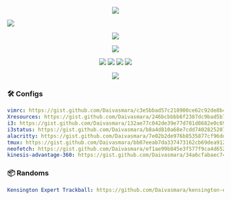 <p align="center">
  <img src="https://user-images.githubusercontent.com/40700969/212824838-075cd9ff-de5c-409e-86f3-baf9c6a47917.png" />
</p>

<img src="https://user-images.githubusercontent.com/40700969/212825294-e90936c3-b87d-4b6d-b1ae-8baf713e08c6.png" />

<p align="center"> 
  <a target="_blank" href="https://keyboard-layout-editor.com/##@_backcolor=%235c5c5c%3B&@_y:1&x:2.25&c=%23303030&t=%23ffffff%0A%0A%0A%0A%23b5b5b5%0A%23b5b5b5&a:1%3B&=%2F@%0A2%0A%0A%0AF2&=%23%0A3%0A%0A%0AF3&=$%0A4%0A%0A%0AF4&=%25%0A5%0A%0A%0AF5&_t=%23ffffff&a:7%3B&=Kp&_x:3.5&f:6%3B&=%E2%9A%99%EF%B8%8E&_t=%23ffffff%0A%0A%0A%0A%23b5b5b5%0A%23b5b5b5&a:1&f:3%3B&=%5E%0A6%0A%0A%0AF6&=%2F&%0A7%0A%0A%0AF7%0ANL&=*%0A8%0A%0A%0AF8%0A%2F=&=(%0A9%0A%0A%0AF9%0A%2F%2F%3B&@_y:-0.75&w:1.25%3B&=+%0A%2F=%0A%0A%0AF11&=!%0A1%0A%0A%0AF1&_x:13.5%3B&=)%0A0%0A%0A%0AF10%0A*&_w:1.25%3B&=%2F_%0A-%0A%0A%0AF12%3B&@_y:-0.25&x:2.25&t=%23ffffff&a:7&f:6%3B&=W&=E&=R&=T&_a:5&fa@:0&:1&:0&:0&:0&:0&:1%3B%3B&=%0ARemap%0A%0A%0A%0A%0A%E2%91%A0&_x:3.5%3B&=%0AV-Drive%0A%0A%0A%0A%0A%E2%91%A2&_a:7%3B&=Y&_t=%23ffffff%0A%0A%0A%0A%23b5b5b5%0A%23b5b5b5&a:3%3B&=U%0A%0A%0A%0A(%0A7&=I%0A%0A%0A%0A)%0A8&=O%0A%0A%0A%0A%0A9%3B&@_y:-0.75&t=%23ffffff&a:7&f:3&w:1.25%3B&=Tab&_f:6%3B&=Q&_x:13.5&t=%23ffffff%0A%0A%0A%0A%23b5b5b5%0A%23b5b5b5&a:3%3B&=P%0A%0A%0A%0A%0A-&_t=%23ffffff&a:5&f:3&w:1.25%3B&=%7C%0A%5C%3B&@_y:-0.25&x:2.25&c=%23525252&a:7&f:6%3B&=S&=D&=F&_c=%23303030%3B&=G&_a:5&fa@:0&:1&:0&:0&:0&:0&:1%3B%3B&=%0AMacros%0A%0A%0A%0A%0A%E2%91%A1&_x:3.5%3B&=%0ARefresh%0A%0A%0A%0A%0A%E2%91%A3&_a:7%3B&=H&_c=%23525252&t=%23ffffff%0A%0A%0A%0A%23b5b5b5%0A%23b5b5b5&a:3%3B&=J%0A%0A%0A%0A%7B%0A4&=K%0A%0A%0A%0A%7D%0A5&=L%0A%0A%0A%0A%0A6%3B&@_y:-0.75&c=%23303030&t=%23ffffff&a:7&f:3&w:1.25%3B&=Esc&_c=%23525252&f:6%3B&=A&_x:13.5&t=%23ffffff%0A%0A%0A%0A%23b5b5b5%0A%23b5b5b5&a:1&f:3%3B&=%2F:%0A%2F%3B%0A%0A%0A%0A+&_c=%23303030&t=%23ffffff&a:5&w:1.25%3B&=%22%0A'%3B&@_y:-0.25&x:2.25&a:7&f:6%3B&=X&=C&=V&=B&_x:5.5%3B&=N&_t=%23ffffff%0A%0A%0A%0A%23b5b5b5%0A%23b5b5b5&a:3%3B&=M%0A%0A%0A%0A%5B%0A1&_a:1&f:3%3B&=%3C%0A,%0A%0A%0A%5D%0A2&=%3E%0A.%0A%0A%0A%0A3%3B&@_y:-0.75&t=%23ffffff&a:7&w:1.25%3B&=Shift&_f:6%3B&=Z&_x:13.5&t=%23ffffff%0A%0A%0A%0A%23b5b5b5%0A%23b5b5b5&a:1&f:3%3B&=%3F%0A%2F%2F%0A%0A%0A%0AEnter&_t=%23ffffff&a:7&w:1.25%3B&=Shift%3B&@_y:-0.25&x:2.25%3B&=Caps%3Cbr%3ELock&_f:5%3B&=%E2%87%A6&=%E2%87%A8&_x:7.5%3B&=%E2%87%A7&=%E2%87%A9&_t=%23ffffff%0A%0A%0A%0A%23b5b5b5%0A%23b5b5b5&a:1&f:3%3B&=%7B%0A%5B%0A%0A%0A%0A.%3B&@_y:-0.75&t=%23ffffff&a:7&w:1.25%3B&=Fn&_a:5%3B&=~%0A%60&_x:13.5%3B&=%7D%0A%5D&_a:7&w:1.25%3B&=Fn%3B&@_y:0.5&x:17%3B&=Ctrl%3Cbr%3E+%3Cbr%3ESpace%3B&@_r:15&rx:5.25&ry:4&x:1.5%3B&=Super&=Alt%3B&@_x:0.5&h:2%3B&=Space&_h:2%3B&=Delete&=Print%3Cbr%3EScreen%3B&@_x:2.5%3B&=Ctrl%3B&@_r:-15&rx:12.75&x:-3.5%3B&=Vol+&=Tab%3B&@_x:-3.5%3B&=Vol-&_h:2%3B&=Enter&_t=%23ffffff%0A%0A%0A%0A%23b5b5b5%0A%23b5b5b5&a:3&h:2%3B&=Back%3Cbr%3ESpace%0A%0A%0A%0A%0A0%3B&@_x:-3.5&t=%23ffffff&a:7%3B&=Ctrl">
    <img src="https://github.com/user-attachments/assets/cdd59fb0-df07-43d7-9306-c3d713c54961" />
  </a>
</p>

<p align="center">
  <img src="https://github-readme-stats-blush-alpha-85.vercel.app/api?username=daivasmara&show_icons=true&theme=chartreuse-dark&include_all_commits=true&show=reviews,prs_merged,prs_merged_percentage&hide=issues&border_color=7fff00" />
</p>

<p align="center">
  <img src="https://img.shields.io/badge/dynamic/json?color=red&label=Honor&query=honor&url=https%3A%2F%2Fwww.codewars.com%2Fapi%2Fv1%2Fusers%2FDaivasmara" />
  <img src="https://img.shields.io/badge/dynamic/json?color=green&label=Kyu&query=ranks.overall.name&url=https%3A%2F%2Fwww.codewars.com%2Fapi%2Fv1%2Fusers%2FDaivasmara" />
  <img src="https://img.shields.io/badge/dynamic/json?color=blue&label=Solved%20Katas&query=codeChallenges.totalCompleted&url=https%3A%2F%2Fwww.codewars.com%2Fapi%2Fv1%2Fusers%2FDaivasmara" />
  <img src="https://img.shields.io/badge/dynamic/json?color=red&label=Leaderboard%20Position&query=leaderboardPosition&url=https%3A%2F%2Fwww.codewars.com%2Fapi%2Fv1%2Fusers%2FDaivasmara" />
</p>

<p align="center">
  <img src="https://www.codewars.com/users/Daivasmara/badges/large" />
</p>

### 🛠️ Configs
```yml
vimrc: https://gist.github.com/Daivasmara/c3e5bbad57c218900ce62c92de8b410f
Xresources: https://gist.github.com/Daivasmara/246bcbbbb6f2387dc9bad5b72759a63a
i3: https://gist.github.com/Daivasmara/132ae77c042de39e77d781d8682e0c69
i3status: https://gist.github.com/Daivasmara/b8a4d810a68e7cdd74028252071ca2a5
alacritty: https://gist.github.com/Daivasmara/7e02b2de976b8535877cf96dd76a302c
tmux: https://gist.github.com/Daivasmara/bb07eeab7da337473162cb69dea91227
neofetch: https://gist.github.com/Daivasmara/ef1ae99b845e3f577f9ca4d6527194af
kinesis-advantage-360: https://gist.github.com/Daivasmara/34a6cfabaec746b958ce9a8c3fd3d74e
```

### 📦 Randoms
```yml
Kensington Expert Trackball: https://github.com/Daivasmara/kensington-expert-trackball-linux-config
```
